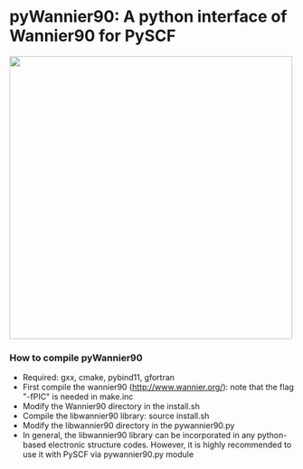 # pyWannier90: A python interface of Wannier90 for PySCF 


<img src="https://github.com/hungpham2017/pyWannier90/blob/master/doc/Polyyens.png" width="500" align="middle">


### How to compile pyWannier90
 - Required: gxx, cmake, pybind11, gfortran
 - First compile the wannier90 (http://www.wannier.org/): note that the flag "-fPIC" is needed in make.inc
 - Modify the Wannier90 directory in the install.sh
 - Compile the libwannier90 library: source install.sh
 - Modify the libwannier90 directory in the pywannier90.py
 - In general, the libwannier90 library can be incorporated in any python-based electronic structure codes. However, it is highly recommended to use it with PySCF via pywannier90.py module